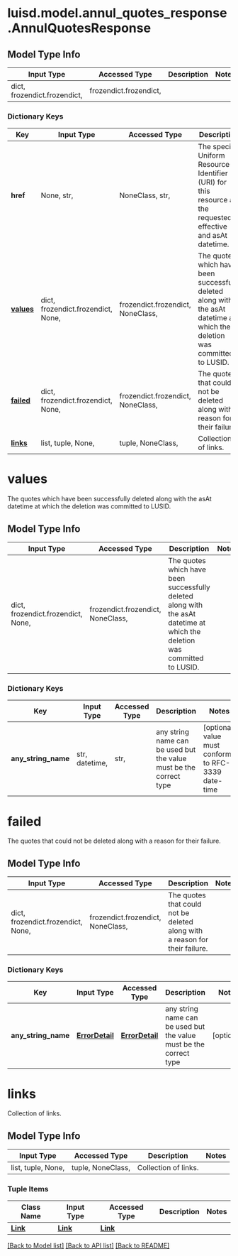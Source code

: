 # luisd.model.annul_quotes_response.AnnulQuotesResponse

## Model Type Info
Input Type | Accessed Type | Description | Notes
------------ | ------------- | ------------- | -------------
dict, frozendict.frozendict,  | frozendict.frozendict,  |  | 

### Dictionary Keys
Key | Input Type | Accessed Type | Description | Notes
------------ | ------------- | ------------- | ------------- | -------------
**href** | None, str,  | NoneClass, str,  | The specific Uniform Resource Identifier (URI) for this resource at the requested effective and asAt datetime. | [optional] 
**[values](#values)** | dict, frozendict.frozendict, None,  | frozendict.frozendict, NoneClass,  | The quotes which have been successfully deleted along with the asAt datetime at which the deletion was committed to LUSID. | [optional] 
**[failed](#failed)** | dict, frozendict.frozendict, None,  | frozendict.frozendict, NoneClass,  | The quotes that could not be deleted along with a reason for their failure. | [optional] 
**[links](#links)** | list, tuple, None,  | tuple, NoneClass,  | Collection of links. | [optional] 

# values

The quotes which have been successfully deleted along with the asAt datetime at which the deletion was committed to LUSID.

## Model Type Info
Input Type | Accessed Type | Description | Notes
------------ | ------------- | ------------- | -------------
dict, frozendict.frozendict, None,  | frozendict.frozendict, NoneClass,  | The quotes which have been successfully deleted along with the asAt datetime at which the deletion was committed to LUSID. | 

### Dictionary Keys
Key | Input Type | Accessed Type | Description | Notes
------------ | ------------- | ------------- | ------------- | -------------
**any_string_name** | str, datetime,  | str,  | any string name can be used but the value must be the correct type | [optional] value must conform to RFC-3339 date-time

# failed

The quotes that could not be deleted along with a reason for their failure.

## Model Type Info
Input Type | Accessed Type | Description | Notes
------------ | ------------- | ------------- | -------------
dict, frozendict.frozendict, None,  | frozendict.frozendict, NoneClass,  | The quotes that could not be deleted along with a reason for their failure. | 

### Dictionary Keys
Key | Input Type | Accessed Type | Description | Notes
------------ | ------------- | ------------- | ------------- | -------------
**any_string_name** | [**ErrorDetail**](ErrorDetail.md) | [**ErrorDetail**](ErrorDetail.md) | any string name can be used but the value must be the correct type | [optional] 

# links

Collection of links.

## Model Type Info
Input Type | Accessed Type | Description | Notes
------------ | ------------- | ------------- | -------------
list, tuple, None,  | tuple, NoneClass,  | Collection of links. | 

### Tuple Items
Class Name | Input Type | Accessed Type | Description | Notes
------------- | ------------- | ------------- | ------------- | -------------
[**Link**](Link.md) | [**Link**](Link.md) | [**Link**](Link.md) |  | 

[[Back to Model list]](../../README.md#documentation-for-models) [[Back to API list]](../../README.md#documentation-for-api-endpoints) [[Back to README]](../../README.md)

